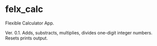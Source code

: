 # felx_calc
Flexible Calculator App. 

Ver. 0.1.
Adds, substracts, multiplies, divides one-digit integer numbers. Resets prints output.
